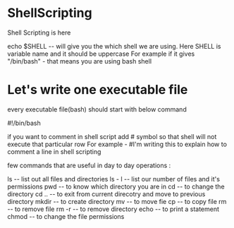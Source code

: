 # ShellScripting
Shell Scripting is here


echo $SHELL -- will give you the which shell we are using. Here SHELL is variable name and it should be uppercase
For example if it gives "/bin/bash" - that means you are using bash shell

# Let's write one executable file 

every executable file(bash) should start with below command 

#!/bin/bash

if you want to comment in shell script add # symbol so that shell will not execute that particular row
For example - #I'm writing this to explain how to comment a line in shell scripting

few commands that are useful in day to day operations : 

ls -- list out all files and directories
ls - l -- list our number of files and it's permissions
pwd -- to know which directory you are in
cd -- to change the directory
cd .. -- to exit from current direcotry and move to previous directory
mkdir -- to create directory
mv -- to move fie
cp -- to copy file
rm -- to remove file
rm -r -- to remove directory
echo -- to print a statement
chmod  -- to change the file permissions
